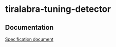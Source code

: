 # tiralabra-tuning-detector

## Documentation

[Specification document](https://github.com/veetihytonen/tiralabra-tuning-detector/docs/projectspecification.md)